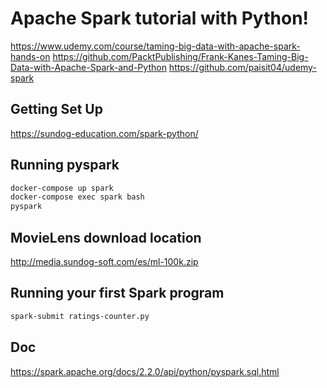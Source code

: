 # Apache Spark tutorial with Python!

https://www.udemy.com/course/taming-big-data-with-apache-spark-hands-on
https://github.com/PacktPublishing/Frank-Kanes-Taming-Big-Data-with-Apache-Spark-and-Python
https://github.com/paisit04/udemy-spark

## Getting Set Up
https://sundog-education.com/spark-python/

## Running pyspark

```bash
docker-compose up spark
docker-compose exec spark bash
pyspark
```

## MovieLens download location
http://media.sundog-soft.com/es/ml-100k.zip

## Running your first Spark program

```bash
spark-submit ratings-counter.py 
```

## Doc
https://spark.apache.org/docs/2.2.0/api/python/pyspark.sql.html
